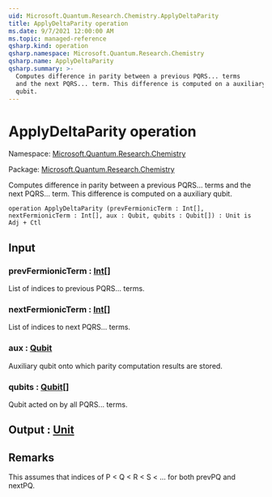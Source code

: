 ```yaml
---
uid: Microsoft.Quantum.Research.Chemistry.ApplyDeltaParity
title: ApplyDeltaParity operation
ms.date: 9/7/2021 12:00:00 AM
ms.topic: managed-reference
qsharp.kind: operation
qsharp.namespace: Microsoft.Quantum.Research.Chemistry
qsharp.name: ApplyDeltaParity
qsharp.summary: >-
  Computes difference in parity between a previous PQRS... terms
  and the next PQRS... term. This difference is computed on a auxiliary
  qubit.
---
```


# ApplyDeltaParity operation

Namespace: [Microsoft.Quantum.Research.Chemistry](xref:Microsoft.Quantum.Research.Chemistry)

Package: [Microsoft.Quantum.Research.Chemistry](https://nuget.org/packages/Microsoft.Quantum.Research.Chemistry)


Computes difference in parity between a previous PQRS... termsand the next PQRS... term. This difference is computed on a auxiliaryqubit.

```qsharp
operation ApplyDeltaParity (prevFermionicTerm : Int[], nextFermionicTerm : Int[], aux : Qubit, qubits : Qubit[]) : Unit is Adj + Ctl
```


## Input

### prevFermionicTerm : [Int](xref:microsoft.quantum.qsharp.valueliterals#int-literals)[]

List of indices to previous PQRS... terms.


### nextFermionicTerm : [Int](xref:microsoft.quantum.qsharp.valueliterals#int-literals)[]

List of indices to next PQRS... terms.


### aux : [Qubit](xref:microsoft.quantum.qsharp.valueliterals#qubit-literals)

Auxiliary qubit onto which parity computation results are stored.


### qubits : [Qubit](xref:microsoft.quantum.qsharp.valueliterals#qubit-literals)[]

Qubit acted on by all PQRS... terms.



## Output : [Unit](xref:microsoft.quantum.qsharp.valueliterals#unit-literal)



## Remarks

This assumes that indices of P < Q < R < S < ... for both prevPQ and nextPQ.